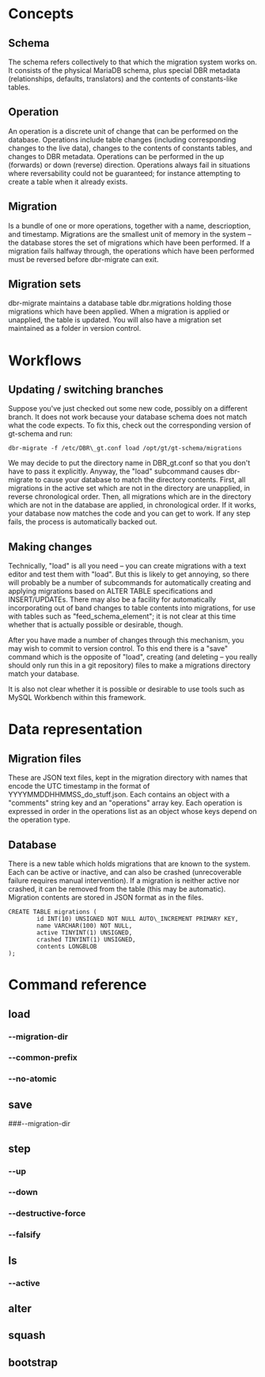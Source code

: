 # Concepts

## Schema

The schema refers collectively to that which the migration system works on.  It consists of the physical MariaDB schema, plus special DBR metadata (relationships, defaults, translators) and the contents of constants-like tables.

## Operation

An operation is a discrete unit of change that can be performed on the database.  Operations include table changes (including corresponding changes to the live data), changes to the contents of constants tables, and changes to DBR metadata.  Operations can be performed in the up (forwards) or down (reverse) direction. Operations always fail in situations where reversability could not be guaranteed; for instance attempting to create a table when it already exists.

## Migration

Is a bundle of one or more operations, together with a name, descrioption, and timestamp.  Migrations are the smallest unit of memory in the system – the database stores the set of migrations which have been performed.  If a migration fails halfway through, the operations which have been performed must be reversed before dbr-migrate can exit.

## Migration sets

dbr-migrate maintains a database table dbr.migrations holding those migrations which have been applied.  When a migration is applied or unapplied, the table is updated.  You will also have a migration set maintained as a folder in version control.

# Workflows

## Updating / switching branches

Suppose you've just checked out some new code, possibly on a different branch.  It does not work because your database schema does not match what the code expects.  To fix this, check out the corresponding version of gt-schema and run:

    dbr-migrate -f /etc/DBR\_gt.conf load /opt/gt/gt-schema/migrations

We may decide to put the directory name in DBR\_gt.conf so that you don't have to pass it explicitly.  Anyway, the "load" subcommand causes dbr-migrate to cause your database to match the directory contents.  First, all migrations in the active set which are not in the directory are unapplied, in reverse chronological order.  Then, all migrations which are in the directory which are not in the database are applied, in chronological order.  If it works, your database now matches the code and you can get to work.  If any step fails, the process is automatically backed out.

## Making changes

Technically, "load" is all you need – you can create migrations with a text editor and test them with "load".  But this is likely to get annoying, so there will probably be a number of subcommands for automatically creating and applying migrations based on ALTER TABLE specifications and INSERT/UPDATEs. There may also be a facility for automatically incorporating out of band changes to table contents into migrations, for use with tables such as "feed\_schema\_element"; it is not clear at this time whether that is actually possible or desirable, though.

After you have made a number of changes through this mechanism, you may wish to commit to version control.  To this end there is a "save" command which is the opposite of "load", creating (and deleting – you really should only run this in a git repository) files to make a migrations directory match your database.

It is also not clear whether it is possible or desirable to use tools such as MySQL Workbench within this framework.

# Data representation

## Migration files

These are JSON text files, kept in the migration directory with names that encode the UTC timestamp in the format of YYYYMMDDHHMMSS\_do\_stuff.json.  Each contains an object with a "comments" string key and an "operations" array key.  Each operation is expressed in order in the operations list as an object whose keys depend on the operation type.

## Database

There is a new table which holds migrations that are known to the system.  Each can be active or inactive, and can also be crashed (unrecoverable failure requires manual intervention).  If a migration is neither active nor crashed, it can be removed from the table (this may be automatic).  Migration contents are stored in JSON format as in the files.

    CREATE TABLE migrations (
            id INT(10) UNSIGNED NOT NULL AUTO\_INCREMENT PRIMARY KEY,
            name VARCHAR(100) NOT NULL,
            active TINYINT(1) UNSIGNED,
            crashed TINYINT(1) UNSIGNED,
            contents LONGBLOB
    );

# Command reference

## load
### --migration-dir
### --common-prefix
### --no-atomic
## save
###--migration-dir
## step
### --up
### --down
### --destructive-force
### --falsify
## ls
### --active
## alter
## squash
## bootstrap

